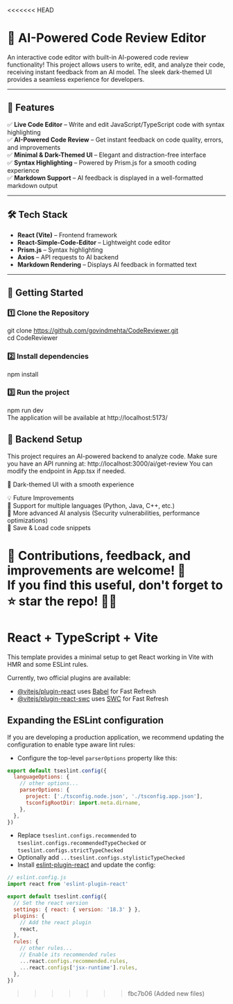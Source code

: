 <<<<<<< HEAD
# 🚀 AI-Powered Code Review Editor  

An interactive code editor with built-in AI-powered code review functionality! This project allows users to write, edit, and analyze their code, receiving instant feedback from an AI model. The sleek dark-themed UI provides a seamless experience for developers.  

---

## 📌 Features  

✅ **Live Code Editor** – Write and edit JavaScript/TypeScript code with syntax highlighting  
✅ **AI-Powered Code Review** – Get instant feedback on code quality, errors, and improvements  
✅ **Minimal & Dark-Themed UI** – Elegant and distraction-free interface  
✅ **Syntax Highlighting** – Powered by Prism.js for a smooth coding experience  
✅ **Markdown Support** – AI feedback is displayed in a well-formatted markdown output  

---

## 🛠️ Tech Stack  

- **React (Vite)** – Frontend framework  
- **React-Simple-Code-Editor** – Lightweight code editor  
- **Prism.js** – Syntax highlighting  
- **Axios** – API requests to AI backend  
- **Markdown Rendering** – Displays AI feedback in formatted text  

---

## 🚀 Getting Started  

### 1️⃣ Clone the Repository  
git clone https://github.com/govindmehta/CodeReviewer.git <br>
cd CodeReviewer

### 2️⃣ Install dependencies
npm install

### 3️⃣ Run the project
npm run dev <br>
The application will be available at http://localhost:5173/

## 🔗 Backend Setup
This project requires an AI-powered backend to analyze code. Make sure you have an API running at:
http://localhost:3000/ai/get-review
You can modify the endpoint in App.tsx if needed.

🎨 Dark-themed UI with a smooth experience

💡 Future Improvements<br>
🚀 Support for multiple languages (Python, Java, C++, etc.)<br>
🚀 More advanced AI analysis (Security vulnerabilities, performance optimizations)<br>
🚀 Save & Load code snippets<br>


🔗 Contributions, feedback, and improvements are welcome! 🎉<br>
If you find this useful, don't forget to ⭐ star the repo! 🚀✨
=======
# React + TypeScript + Vite

This template provides a minimal setup to get React working in Vite with HMR and some ESLint rules.

Currently, two official plugins are available:

- [@vitejs/plugin-react](https://github.com/vitejs/vite-plugin-react/blob/main/packages/plugin-react/README.md) uses [Babel](https://babeljs.io/) for Fast Refresh
- [@vitejs/plugin-react-swc](https://github.com/vitejs/vite-plugin-react-swc) uses [SWC](https://swc.rs/) for Fast Refresh

## Expanding the ESLint configuration

If you are developing a production application, we recommend updating the configuration to enable type aware lint rules:

- Configure the top-level `parserOptions` property like this:

```js
export default tseslint.config({
  languageOptions: {
    // other options...
    parserOptions: {
      project: ['./tsconfig.node.json', './tsconfig.app.json'],
      tsconfigRootDir: import.meta.dirname,
    },
  },
})
```

- Replace `tseslint.configs.recommended` to `tseslint.configs.recommendedTypeChecked` or `tseslint.configs.strictTypeChecked`
- Optionally add `...tseslint.configs.stylisticTypeChecked`
- Install [eslint-plugin-react](https://github.com/jsx-eslint/eslint-plugin-react) and update the config:

```js
// eslint.config.js
import react from 'eslint-plugin-react'

export default tseslint.config({
  // Set the react version
  settings: { react: { version: '18.3' } },
  plugins: {
    // Add the react plugin
    react,
  },
  rules: {
    // other rules...
    // Enable its recommended rules
    ...react.configs.recommended.rules,
    ...react.configs['jsx-runtime'].rules,
  },
})
```
>>>>>>> fbc7b06 (Added new files)
